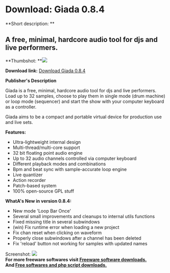 # Download: Giada 0.8.4

**Short description: **

## A free, minimal, hardcore audio tool for djs and live performers.

  
**Thumbshot: **![](http://www.freewarefiles.com/screenshot/giada_md.gif)   
  
**Download link:** [Download Giada 0.8.4](http://freesoftwares.boysofts.com/Giada_program_73293.html)  
  

**Publisher's Description**  
  

Giada is a free, minimal, hardcore audio tool for djs and live performers.
Load up to 32 samples, choose to play them in single mode (drum machine) or
loop mode (sequencer) and start the show with your computer keyboard as a
controller.

Giada aims to be a compact and portable virtual device for production use and
live sets.

**Features:**

  * Ultra-lightweight internal design 
  * Multi-thread/multi-core support 
  * 32 bit floating point audio engine 
  * Up to 32 audio channels controlled via computer keyboard 
  * Different playback modes and combinations 
  * Bpm and beat sync with sample-accurate loop engine 
  * Live quantizer 
  * Action recorder 
  * Patch-based system 
  * 100% open-source GPL stuff 

**WhatA's New in version 0.8.4:**

  * New mode 'Loop Bar Once' 
  * Several small improvements and cleanups to internal utils functions 
  * Fixed missing title in several subwindows 
  * (win) Fix runtime error when loading a new project 
  * Fix chan reset when clicking on waveform 
  * Properly close subwindows after a channel has been deleted 
  * Fix 'reload' button not working for samples with updated names 

  
  
Screenshot: ![](http://www.freewarefiles.com/screenshot/giada.gif)  
**For more freeware softwares visit [Freeware software downloads.](http://freesoftwares.boysofts.com/)**   
**And [Free softwares and php script downloads.](http://www.boysofts.com/)**

